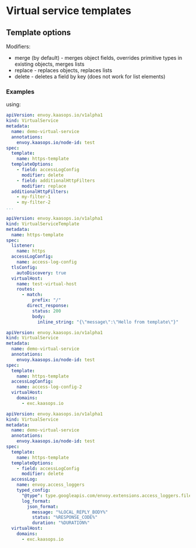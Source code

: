 # Virtual service templates


## Template options

Modifiers:
- merge (by default) - merges object fields, overrides primitive types in existing objects, merges lists
- replace - replaces objects, replaces lists
- delete - deletes a field by key (does not work for list elements)


### Examples

using:
```yaml
apiVersion: envoy.kaasops.io/v1alpha1
kind: VirtualService
metadata:
  name: demo-virtual-service
  annotations:
    envoy.kaasops.io/node-id: test
spec:
  template:
    name: https-template
  templateOptions:
    - field: accessLogConfig
      modifier: delete
    - field: additionalHttpFilters
      modifier: replace
  additionalHttpFilters:
    - my-filter-1
    - my-filter-2
...
```

```yaml
apiVersion: envoy.kaasops.io/v1alpha1
kind: VirtualServiceTemplate
metadata:
  name: https-template
spec:
  listener:
    name: https
  accessLogConfig:
    name: access-log-config
  tlsConfig:
    autoDiscovery: true
  virtualHost:
    name: test-virtual-host
    routes:
      - match:
          prefix: "/"
        direct_response:
          status: 200
          body:
            inline_string: "{\"message\":\"Hello from template\"}"
```

```yaml
apiVersion: envoy.kaasops.io/v1alpha1
kind: VirtualService
metadata:
  name: demo-virtual-service
  annotations:
    envoy.kaasops.io/node-id: test
spec:
  template:
    name: https-template
  accessLogConfig:
    name: access-log-config-2
  virtualHost:
    domains:
      - exc.kaasops.io
```

```yaml
apiVersion: envoy.kaasops.io/v1alpha1
kind: VirtualService
metadata:
  name: demo-virtual-service
  annotations:
    envoy.kaasops.io/node-id: test
spec:
  template:
    name: https-template
  templateOptions:
    - field: accessLogConfig
      modifier: delete
  accessLog:
    name: envoy.access_loggers
    typed_config:
      "@type": type.googleapis.com/envoy.extensions.access_loggers.file.v3.FileAccessLog
      log_format:
        json_format:
          message: "%LOCAL_REPLY_BODY%"
          status: "%RESPONSE_CODE%"
          duration: "%DURATION%"
  virtualHost:
    domains:
      - exc.kaasops.io
```


